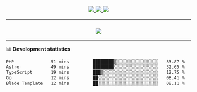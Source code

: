 <h3 align="center">
  <a href="https://github.com/hwalker928">
      <img src="https://img.shields.io/github/followers/hwalker928?label=Followers&style=for-the-badge&color=lightblue">
  </a>
  <a href="https://harryw.link/discord" alt="Discord">
      <img src="https://img.shields.io/discord/738451951758606336?label=discord&style=for-the-badge&color=lightblue"/>
  </a>
  <a href="https://harryw.link/sparked" alt="Sparked Host">
      <img src="https://img.shields.io/static/v1?label=Sponsor&message=Sparked%20Host&color=yellow&style=for-the-badge"/>
  </a>
</h3>

<hr>


<h3 align="center">
  <a href="https://github.com/hwalker928">
      <img src="https://github-profile-trophy.vercel.app/?username=hwalker928&no-bg=true&no-frame=true">
  </a>
</h3>


<hr>

📊 **Development statistics**

<!--START_SECTION:waka-->

```txt
PHP              51 mins         ████████▒░░░░░░░░░░░░░░░░   33.87 %
Astro            49 mins         ████████░░░░░░░░░░░░░░░░░   32.65 %
TypeScript       19 mins         ███▒░░░░░░░░░░░░░░░░░░░░░   12.75 %
Go               12 mins         ██░░░░░░░░░░░░░░░░░░░░░░░   08.41 %
Blade Template   12 mins         ██░░░░░░░░░░░░░░░░░░░░░░░   08.11 %
```

<!--END_SECTION:waka-->

